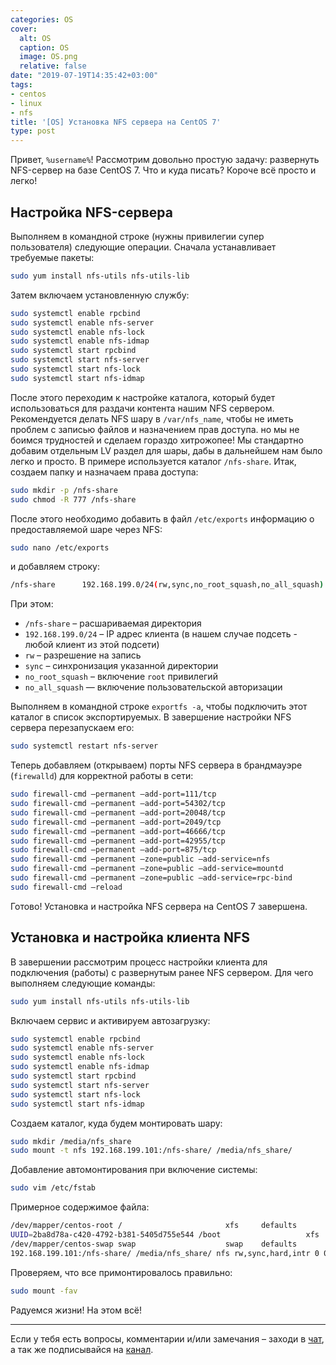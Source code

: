 ```yaml
---
categories: OS
cover:
  alt: OS
  caption: OS
  image: OS.png
  relative: false
date: "2019-07-19T14:35:42+03:00"
tags:
- centos
- linux
- nfs
title: '[OS] Установка NFS сервера на CentOS 7'
type: post
---
```

Привет, `%username%`! Рассмотрим довольно простую задачу: развернуть NFS-сервер на базе CentOS 7. Что и куда писать? Короче всё просто и легко!

## Настройка NFS-сервера

Выполняем в командной строке (нужны привилегии супер пользователя) следующие операции. Сначала устанавливает требуемые пакеты:

```bash
sudo yum install nfs-utils nfs-utils-lib
```

Затем включаем установленную службу:

```bash
sudo systemctl enable rpcbind
sudo systemctl enable nfs-server
sudo systemctl enable nfs-lock
sudo systemctl enable nfs-idmap
sudo systemctl start rpcbind
sudo systemctl start nfs-server
sudo systemctl start nfs-lock
sudo systemctl start nfs-idmap
```

После этого переходим к настройке каталога, который будет использоваться для раздачи контента нашим NFS сервером. Рекомендуется делать NFS шару в `/var/nfs_name`, чтобы не иметь проблем с записью файлов и назначением прав доступа. но мы не боимся трудностей и сделаем гораздо хитрожопее! Мы стандартно добавим отдельным LV раздел для шары, дабы в дальнейшем нам было легко и просто. В примере используется каталог `/nfs-share`. Итак, создаем папку и назначаем права доступа:

```bash
sudo mkdir -p /nfs-share
sudo chmod -R 777 /nfs-share
```

После этого необходимо добавить в файл `/etc/exports` информацию о предоставляемой шаре через NFS:

```bash
sudo nano /etc/exports
```

и добавляем строку:

```bash
/nfs-share      192.168.199.0/24(rw,sync,no_root_squash,no_all_squash)
```

При этом:

- `/nfs-share` – расшариваемая директория
- `192.168.199.0/24` – IP адрес клиента (в нашем случае подсеть - любой клиент из этой подсети)
- `rw` – разрешение на запись
- `sync` – синхронизация указанной директории
- `no_root_squash` – включение `root` привилегий
- `no_all_squash` — включение пользовательской авторизации

Выполняем в командной строке `exportfs -a`, чтобы подключить этот каталог в список экспортируемых. В завершение настройки NFS сервера перезапускаем его:

```bash
sudo systemctl restart nfs-server
```

Теперь добавляем (открываем) порты NFS сервера в брандмауэре (`firewalld`) для корректной работы в сети:

```bash
sudo firewall-cmd —permanent —add-port=111/tcp
sudo firewall-cmd —permanent —add-port=54302/tcp
sudo firewall-cmd —permanent —add-port=20048/tcp
sudo firewall-cmd —permanent —add-port=2049/tcp
sudo firewall-cmd —permanent —add-port=46666/tcp
sudo firewall-cmd —permanent —add-port=42955/tcp
sudo firewall-cmd —permanent —add-port=875/tcp
sudo firewall-cmd —permanent —zone=public —add-service=nfs
sudo firewall-cmd —permanent —zone=public —add-service=mountd
sudo firewall-cmd —permanent —zone=public —add-service=rpc-bind
sudo firewall-cmd —reload
```

Готово! Установка и настройка NFS сервера на CentOS 7 завершена.

## Установка и настройка клиента NFS

В завершении  рассмотрим процесс настройки клиента для подключения (работы) с развернутым ранее NFS сервером. Для чего выполняем следующие команды:

```bash
sudo yum install nfs-utils nfs-utils-lib
```

Включаем сервис и активируем автозагрузку:

```bash
sudo systemctl enable rpcbind
sudo systemctl enable nfs-server
sudo systemctl enable nfs-lock
sudo systemctl enable nfs-idmap
sudo systemctl start rpcbind
sudo systemctl start nfs-server
sudo systemctl start nfs-lock
sudo systemctl start nfs-idmap
```

Создаем каталог, куда будем монтировать шару:

```bash
sudo mkdir /media/nfs_share
sudo mount -t nfs 192.168.199.101:/nfs-share/ /media/nfs_share/
```

Добавление автомонтирования при включение системы:

```bash
sudo vim /etc/fstab
```

Примерное содержимое файла:

```bash
/dev/mapper/centos-root /                       xfs     defaults        1 1
UUID=2ba8d78a-c420-4792-b381-5405d755e544 /boot                   xfs     defaults        1 2
/dev/mapper/centos-swap swap                    swap    defaults        0 0
192.168.199.101:/nfs-share/ /media/nfs_share/ nfs rw,sync,hard,intr 0 0
```

Проверяем, что все примонтировалось правильно:

```bash
sudo mount -fav
```

Радуемся жизни! На этом всё!

---
Если у тебя есть вопросы, комментарии и/или замечания – заходи в [чат](https://ttttt.me/jtprogru_chat), а так же подписывайся на [канал](https://ttttt.me/jtprogru_channel).
